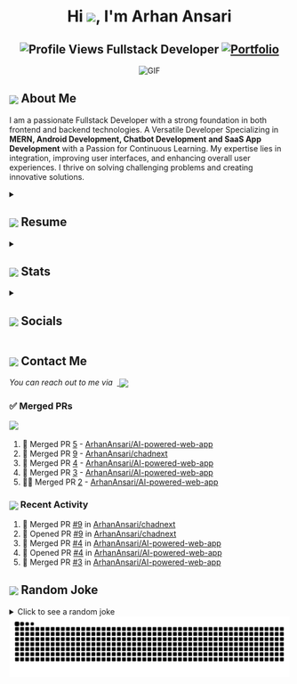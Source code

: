 <h1 align="center">Hi <img src="https://github.com/ParthJohri/ParthJohri/blob/readME/icons/Hi.gif" width="28px"/>, I'm Arhan Ansari</h2>
<h2 align="center">
  <img src="https://komarev.com/ghpvc/?username=ArhanAnsari&color=dc143c&style=for-the-badge" alt="Profile Views" style="height:21px;">
Fullstack Developer
<a href="https://arhanansari.vercel.app/">
    <img src="https://img.shields.io/badge/Portfolio-543DE0?style=for-the-badge&logo=About.me&logoColor=white" alt="Portfolio" style="height:22px;">
</a>

</h2>

<div align="center">
 <img alt="GIF" src="https://media4.giphy.com/media/11KzOet1ElBDz2/giphy.gif?cid=6c09b952ufa3xxbbm0mpuadm2zaik3wjp4m9luz2ly0lyz8d&ep=v1_internal_gif_by_id&rid=giphy.gif&ct=g" />
</div>

## <img align ='center' src="https://i.giphy.com/media/v1.Y2lkPTc5MGI3NjExdjh2dDM4bDhyYzM5NmppaHJ6dG56Mmh3bTkyanFkdWRvZ3R1cGoycSZlcD12MV9pbnRlcm5hbF9naWZfYnlfaWQmY3Q9ZQ/LOnt6uqjD9OexmQJRB/giphy.gif" width="37" /> About Me

I am a passionate Fullstack Developer with a strong foundation in both frontend and backend technologies. A Versatile Developer Specializing in <strong>MERN, Android Development, Chatbot Development</strong> <strong>and SaaS App Development</strong> with a Passion for Continuous Learning. My expertise lies in integration, improving user interfaces, and enhancing overall user experiences. I thrive on solving challenging problems and creating innovative solutions.

<details>
 <summary><h2> <img align="center" src="https://github.com/ParthJohri/ParthJohri/blob/readME/icons/about.png" width="37" /> Resume</h2></summary>
 
 <details>
  <summary><h4> <img align="center" src="https://github.com/ParthJohri/ParthJohri/blob/readME/icons/academics.gif"  width="29"/> Academics</h2></summary>

  <span><img src="https://img.shields.io/badge/10th-Shri Rajendra High School-1877F2?style=for-the-badge"></span>
  <span><img src="https://img.shields.io/badge/Year-2025-EFEEE9?style=for-the-badge"></span>
  
</details>
 <details>
  <summary><h4> <img align="center" src="https://github.com/ParthJohri/ParthJohri/blob/readME/icons/experience.gif"  width="29"/> Experience</h2></summary>

- **Founder, CEO and Full Stack Developer** at CodeWithArhan | Feb 2024 - Present
  - I have created my Website CodeWithArhan to help others. 
</details>
  
<details>
  <summary><h4> <img align="center" src="https://user-images.githubusercontent.com/74038190/216122041-518ac897-8d92-4c6b-9b3f-ca01dcaf38ee.png"  width="29"/> Coding Handles</h2></summary>

  [![LeetCode](https://img.shields.io/badge/LeetCode-000000?style=for-the-badge&logo=LeetCode&logoColor=#d16c06)](https://www.leetcode.com/codewitharhan)
  [![Codeforces](https://img.shields.io/badge/Codeforces-445f9d?style=for-the-badge&logo=Codeforces&logoColor=white)](https://codeforces.com/profile/ArhanAnsari)
  [![GeeksForGeeks](https://img.shields.io/badge/GeeksforGeeks-gray?style=for-the-badge&logo=geeksforgeeks&logoColor=35914c)](https://www.geeksforgeeks.org/user/arhanans3yb3/)
  [![CodeChef](https://img.shields.io/badge/CodeChef-%23964B00.svg?style=for-the-badge&logo=CodeChef&logoColor=white)](https://www.codechef.com/users/arhanansari)
  [![Hackerrank](https://img.shields.io/badge/-Hackerrank-2EC866?style=for-the-badge&logo=HackerRank&logoColor=white)](https://www.hackerrank.com/arhanansari2009)
</details>


<details>
  <summary><h4> <img align="center" src="https://github.com/ParthJohri/ParthJohri/blob/readME/icons/techstack.gif"  width="29"/> Tech Stack</h2></summary>

  #### Languages
  ![C](https://img.shields.io/badge/c-%2300599C.svg?style=for-the-badge&logo=c&logoColor=white) 
  ![C++](https://img.shields.io/badge/c++-%2300599C.svg?style=for-the-badge&logo=c%2B%2B&logoColor=white)  
  ![Java](https://img.shields.io/badge/java-%23ED8B00.svg?style=for-the-badge&logo=java&logoColor=white) 
  ![JavaScript](https://img.shields.io/badge/javascript-%23323330.svg?style=for-the-badge&logo=javascript&logoColor=%23F7DF1E) 
  ![Typescript](https://img.shields.io/badge/TypeScript-007ACC?style=for-the-badge&logo=typescript&logoColor=white)
  ![Kotlin](https://img.shields.io/badge/kotlin-%230095D5.svg?style=for-the-badge&logo=kotlin&logoColor=white) 
  ![Python](https://img.shields.io/badge/python-3670A0?style=for-the-badge&logo=python&logoColor=ffdd54) 
  ![Markdown](https://img.shields.io/badge/markdown-%23000000.svg?style=for-the-badge&logo=markdown&logoColor=white) 
  ![CSS3](https://img.shields.io/badge/css3-%231572B6.svg?style=for-the-badge&logo=css3&logoColor=white) 
  ![HTML5](https://img.shields.io/badge/html5-%23E34F26.svg?style=for-the-badge&logo=html5&logoColor=white)

  #### Libraries/Frameworks
  ![Bootstrap](https://img.shields.io/badge/bootstrap-%23563D7C.svg?style=for-the-badge&logo=bootstrap&logoColor=white) 
  ![Django](https://img.shields.io/badge/django-%23092E20.svg?style=for-the-badge&logo=django&logoColor=white) 
  ![TailwindCSS](https://img.shields.io/badge/tailwindcss-%2338B2AC.svg?style=for-the-badge&logo=tailwind-css&logoColor=white) 
  ![Svelte](https://img.shields.io/badge/svelte-%23f1413d.svg?style=for-the-badge&logo=svelte&logoColor=white) 
  ![React](https://img.shields.io/badge/react-%2320232a.svg?style=for-the-badge&logo=react&logoColor=%2361DAFB) 
  ![ANDROID](https://img.shields.io/badge/android-%2320232a.svg?style=for-the-badge&logo=android&logoColor=%a4c639) 
  ![Next JS](https://img.shields.io/badge/Next-black?style=for-the-badge&logo=next.js&logoColor=white) 
  ![jQuery](https://img.shields.io/badge/jquery-%230769AD.svg?style=for-the-badge&logo=jquery&logoColor=white) 
  ![Express.js](https://img.shields.io/badge/threejs-black?style=for-the-badge&logo=three.js&logoColor=white) 
  ![Firebase](https://img.shields.io/badge/firebase-%23039BE5.svg?style=for-the-badge&logo=firebase) 
  ![MySQL](https://img.shields.io/badge/mysql-%2300f.svg?style=for-the-badge&logo=mysql&logoColor=white) 
  ![MongoDB](https://img.shields.io/badge/MongoDB-%234ea94b.svg?style=for-the-badge&logo=mongodb&logoColor=white) 
  ![SQLite](https://img.shields.io/badge/sqlite-%2307405e.svg?style=for-the-badge&logo=sqlite&logoColor=white)

  #### Deployment
  ![AWS](https://img.shields.io/badge/AWS-%23FF9900.svg?style=for-the-badge&logo=amazon-aws&logoColor=white) 
  ![Netlify](https://img.shields.io/badge/netlify-%23000000.svg?style=for-the-badge&logo=netlify&logoColor=#00C7B7) 
  ![Heroku](https://img.shields.io/badge/heroku-%23430098.svg?style=for-the-badge&logo=heroku&logoColor=white) 
  ![Vercel](https://img.shields.io/badge/vercel-%23000000.svg?style=for-the-badge&logo=vercel&logoColor=white) 

  #### Tools
  ![Arduino](https://img.shields.io/badge/-Arduino-00979D?style=for-the-badge&logo=Arduino&logoColor=white)
  ![Adobe Lightroom](https://img.shields.io/badge/Adobe%20Lightroom-31A8FF.svg?style=for-the-badge&logo=Adobe%20Lightroom&logoColor=white) 
  ![Adobe Photoshop](https://img.shields.io/badge/adobephotoshop-%2331A8FF.svg?style=for-the-badge&logo=adobephotoshop&logoColor=white) 
  ![Adobe Premiere Pro](https://img.shields.io/badge/Adobe%20Premiere%20Pro-9999FF.svg?style=for-the-badge&logo=Adobe%20Premiere%20Pro&logoColor=white) 
  ![Inkscape](https://img.shields.io/badge/Inkscape-e0e0e0?style=for-the-badge&logo=inkscape&logoColor=080A13) 
  ![Adobe InDesign](https://img.shields.io/badge/Adobe%20InDesign-EE3D8F?style=for-the-badge&logo=Adobe%20InDesign&logoColor=white) 
  ![Figma](https://img.shields.io/badge/figma-%23F24E1E.svg?style=for-the-badge&logo=figma&logoColor=white) 
  ![Notion](https://img.shields.io/badge/Notion-%23000000.svg?style=for-the-badge&logo=notion&logoColor=white)
</details>

<details>
  <summary><h4> <img align="center" src="https://github.com/ParthJohri/ParthJohri/blob/readME/icons/projects.gif"  width="29"/> Projects</h2></summary>

  #### <a href="https://github.com/ParthJohri/rm-whatsapp-bot">RMNotices</a>
  <span><img src="https://img.shields.io/badge/Node.js-%2343853D.svg?style=for-the-badge&logo=node.js&logoColor=white"> <img src="https://img.shields.io/badge/MongoDB-%234ea94b.svg?style=for-the-badge&logo=mongodb&logoColor=white"> <img src="https://img.shields.io/badge/Google_Cloud-4285F4?style=for-the-badge&logo=google-cloud&logoColor=white"> <img src="https://img.shields.io/badge/Python-3670A0?style=for-the-badge&logo=python&logoColor=ffdd54"></span>  
  - Implemented instant job alerts to notify users about new job opportunities, along with a **1-hour** reminder before the deadline for better organization and timely application submission. 
  - Accomplished a significant milestone of **500** daily users for RMNotices, surpassing initial projections aimed to add an extra **2,000** individuals to maximize user base potential. 
  - **Impact:** Maximized productivity by automating the notification process, eliminating manual monitoring and alerts, resulting in a **20%** reduction in Placement Coordinator’s workload.

  #### <a href="https://github.com/ParthJohri/Lumos-Bot">Lumos Bot</a>
  <span><img src="https://img.shields.io/badge/Node.js-%2343853D.svg?style=for-the-badge&logo=node.js&logoColor=white"> <img src="https://img.shields.io/badge/Amazon_AWS-232F3E?style=for-the-badge&logo=amazon-aws&logoColor=white"></span>  
  - Developed a Whatsapp bot with features like interactive Q&A, company suggestions, job listings, real-time news, contest/hackathon updates, downloading YouTube/Facebook video, and providing 18 additional functionalities.
  - Boosted the daily user experience of **200** to **300** individuals with Lumos Whatsapp Bot.
  - **Impact:** Transformed user experience by incorporating various features, resulting in a remarkable **40%** increase in user engagement and a **25%** growth in active participation.

#### <a href="https://github.com/ParthJohri/Google-AMD-Hackathon">Krishi Market</a>
  <span>
  <img src="https://img.shields.io/badge/Node.js-%2343853D.svg?style=for-the-badge&logo=node.js&logoColor=white"> 
    <img src="https://img.shields.io/badge/MongoDB-%234ea94b.svg?style=for-the-badge&logo=mongodb&logoColor=white"> 
    <img src="https://img.shields.io/badge/Tailwind_CSS-38B2AC?style=for-the-badge&logo=tailwind-css&logoColor=white"> 
    <img src="https://img.shields.io/badge/React-20232A?style=for-the-badge&logo=react&logoColor=61DAFB">
  <img src="https://img.shields.io/badge/Google_Cloud-4285F4?style=for-the-badge&logo=google-cloud&logoColor=white">
  </span>  
  
  - Innovated a web application which will reduce Farmers' dependency on Middlemen and help them sell their crops to retailers, wholesalers, and consumers at a better price. Not only this but this web app would help them to keep track of all their transactions.
  - **Impact:** Easy and Intuitive UI/UX which facilitated direct communication b/w farmers & consumers, with a secure Database and easy maintenance of all transaction records.
    
  #### <a href="https://github.com/ParthJohri/Face-flix">Face-Flix</a>
  <span><img src="https://img.shields.io/badge/Node.js-%2343853D.svg?style=for-the-badge&logo=node.js&logoColor=white"> <img src="https://img.shields.io/badge/MongoDB-%234ea94b.svg?style=for-the-badge&logo=mongodb&logoColor=white"> <img src="https://img.shields.io/badge/Bootstrap-%23563D7C.svg?style=for-the-badge&logo=bootstrap&logoColor=white"> <img src="https://img.shields.io/badge/Python-3670A0?style=for-the-badge&logo=python&logoColor=ffdd54"></span>  
  - Innovated a facial expression-based movie recommendation engine, amplifying user engagement by **30%** through personalized suggestions based on mood analysis.
  - **Impact:** Enhanced movie exploration, resulting in an increase in user satisfaction by **10%** to **30%**.

  #### <a href="https://github.com/ParthJohri/Medicine-Tracker">Medicine Tracker</a>
  <span><img src="https://img.shields.io/badge/Kotlin-%230095D5.svg?style=for-the-badge&logo=kotlin&logoColor=white"> <img src="https://img.shields.io/badge/SQLite-%2307405e.svg?style=for-the-badge&logo=sqlite&logoColor=white"></span>  
  - Integrated ordering medicines, facts, and quotes to lighten up the user, light/dark mode, with the future plan of integrating notification system and Calorie/BMI calculator.
</details>

</details>


<details>
  <summary><h2> <img align="center" src="https://github.com/ParthJohri/ParthJohri/blob/readME/icons/stats.gif"  width="32"/> Stats</h2></summary>

  ### Leetcode
  <div align="center">
  <a href="https://leetcode.com/codewitharhan">
  <img height="316" src="https://leetcard.jacoblin.cool/codewitharhan?theme=dark&font=Ubuntu&cache=14400&ext=contest&sheets=https://gist.githubusercontent.com/binarysolver/5e715e284c89cace8f5fa09f7fb930b8/raw/ec0be570f114124b1a2156a660d67baa0ab5639d/leetcode_stats_card.css" alt="Arhan Ansari Leetcode Stats"/>
  </a>
 </div>


  ### Codeforces
  <div align="center">
    <a href="https://codeforces.com/profile/ArhanAnsari">
      <img height="316" src="https://codeforces-readme-stats.vercel.app/api/card?username=ArhanAnsari&theme=github_dark&force_username=true&border_color=404040" alt="Binary Solver Codeforces Stats"/>
    </a>
  </div>
  
  ### GitHub
  <div align="center">

   ![](https://github-readme-stats.vercel.app/api?username=ArhanAnsari&theme=tokyonight&hide_border=false&include_all_commits=true&count_private=false)<br/>
   ![](https://github-readme-streak-stats.herokuapp.com/?user=ArhanAnsari&theme=tokyonight&hide_border=false)<br/>
   ![](https://github-readme-stats.vercel.app/api/top-langs/?username=ArhanAnsari&theme=tokyonight&hide_border=false&include_all_commits=true&count_private=false&layout=compact)<br/>
   ![](https://github-readme-activity-graph.vercel.app/graph?username=ArhanAnsari&theme=tokyo-night)

  </div>
</details>

<details>
  <summary><h2> <img align ='center' src='https://i.giphy.com/media/v1.Y2lkPTc5MGI3NjExaGtqdDdwN2oyNWJ4czlncHBkamJxaHcxYmVmcXY3a3I3MjRmYjBrbCZlcD12MV9pbnRlcm5hbF9naWZfYnlfaWQmY3Q9ZQ/kmUvauX8TMWg0OsqKW/giphy.gif' width ='37' /> Socials</h2></summary>

<div style="display: flex; flex-direction: column; justify-content: center; align-items: center; ">
  <a href="https://github.com/ArhanAnsari">
    <img align="center" src="https://github.com/ParthJohri/ParthJohri/blob/readME/icons/Github.gif" width="70"/>
  </a>
 <!--<a href="https://linkedin.com/in/parthjohri07">
    <img align="center" src="https://github.com/ParthJohri/ParthJohri/blob/readME/icons/Linkedin.gif" width="70"/>
  </a> -->
  <a href="https://www.quora.com/profile/Arhan-Ansari-82">
    <img align="center" src="https://github.com/ParthJohri/ParthJohri/blob/readME/icons/Quora.gif" width="70"/>
  </a>
</div>

  
</details>

## <img align="center" src="https://github.com/ParthJohri/ParthJohri/blob/readME/icons/Contact.gif"  width="37"/> Contact Me

<p> 
 <i>You can reach out to me via</i> 
&nbsp;<a href="mailto:arhanansari2009@gmail.com">
     <img align="center" src="https://github.com/ParthJohri/ParthJohri/blob/readME/icons/Gmail.gif"  width="100"/>
 </a>
</p>

### ✅ Merged PRs
<!--Start Count Merged PRs-->
  <span><img src="https://img.shields.io/badge/Total_Merged_PRs-8-1877F2?style=for-the-badge"></span>
<!--Finish Count Merged PRs-->

<!--Start Merged PRs-->
1. 🥳 Merged PR [5](https://github.com/ArhanAnsari/AI-powered-web-app/pull/5) - [ArhanAnsari/AI-powered-web-app](https://github.com/ArhanAnsari/AI-powered-web-app)
2. 🎉 Merged PR [9](https://github.com/ArhanAnsari/chadnext/pull/9) - [ArhanAnsari/chadnext](https://github.com/ArhanAnsari/chadnext)
3. 🎊 Merged PR [4](https://github.com/ArhanAnsari/AI-powered-web-app/pull/4) - [ArhanAnsari/AI-powered-web-app](https://github.com/ArhanAnsari/AI-powered-web-app)
4. 🥂 Merged PR [3](https://github.com/ArhanAnsari/AI-powered-web-app/pull/3) - [ArhanAnsari/AI-powered-web-app](https://github.com/ArhanAnsari/AI-powered-web-app)
5. 🙌🏼 Merged PR [2](https://github.com/ArhanAnsari/AI-powered-web-app/pull/2) - [ArhanAnsari/AI-powered-web-app](https://github.com/ArhanAnsari/AI-powered-web-app)
<!--Finish Merged PRs-->

### <img align="center" src="https://github.com/ParthJohri/ParthJohri/blob/readME/icons/activity.gif"  width="25"/> Recent Activity

<!--START_SECTION:activity-->
1. 🎉 Merged PR [#9](https://github.com/ArhanAnsari/chadnext/pull/9) in [ArhanAnsari/chadnext](https://github.com/ArhanAnsari/chadnext)
2. 💪 Opened PR [#9](https://github.com/ArhanAnsari/chadnext/pull/9) in [ArhanAnsari/chadnext](https://github.com/ArhanAnsari/chadnext)
3. 🎉 Merged PR [#4](https://github.com/ArhanAnsari/AI-powered-web-app/pull/4) in [ArhanAnsari/AI-powered-web-app](https://github.com/ArhanAnsari/AI-powered-web-app)
4. 💪 Opened PR [#4](https://github.com/ArhanAnsari/AI-powered-web-app/pull/4) in [ArhanAnsari/AI-powered-web-app](https://github.com/ArhanAnsari/AI-powered-web-app)
5. 🎉 Merged PR [#3](https://github.com/ArhanAnsari/AI-powered-web-app/pull/3) in [ArhanAnsari/AI-powered-web-app](https://github.com/ArhanAnsari/AI-powered-web-app)
<!--END_SECTION:activity-->



## <img align ='center' src='https://media2.giphy.com/media/UQDSBzfyiBKvgFcSTw/giphy.gif?cid=ecf05e47p3cd513axbek3f56ti3jzizq8hincw20jauyyfyw&rid=giphy.gif' width ='37' /> Random Joke 

<details>
  <summary>Click to see a random joke</summary>
  <div align="center">
   
  ![Jokes Card](https://readme-jokes.vercel.app/api?theme=halloween)
  
  </div>
</details>

<div align="center">
  <picture>
    <source media="(prefers-color-scheme: dark)" srcset="https://github.com/ParthJohri/ParthJohri/blob/output/github-contribution-grid-snake-dark.svg">
    <source media="(prefers-color-scheme: light)" srcset="https://github.com/ParthJohri/ParthJohri/blob/output/github-contribution-grid-snake.svg">
    <img alt="github contribution grid snake animation" src="https://github.com/ParthJohri/ParthJohri/blob/output/github-contribution-grid-snake.svg">
  </picture>
</div>
